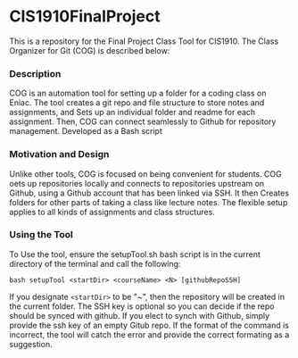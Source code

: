 # CIS1910FinalProject
This is a repository for the Final Project Class Tool for CIS1910. The Class Organizer for Git (COG) is described below:

### Description
COG is an automation tool for setting up a folder for a coding class on Eniac. The tool creates a git repo and file structure to store notes and assignments, and
Sets up an individual folder and readme for each assignment. Then, COG can connect seamlessly to Github for repository management. Developed as a Bash script

### Motivation and Design
Unlike other tools, COG is focused on being convenient for students. COG oets up repositories locally and connects to repositories upstream on Github, using a Github account that has been linked via SSH. It then Creates folders for other parts of taking a class like lecture notes. The flexible setup applies to all kinds of assignments and class structures.

### Using the Tool

To Use the tool, ensure the setupTool.sh bash script is in the current directory of the terminal and call the following:

```
bash setupTool <startDir> <courseName> <N> [githubRepoSSH]
```

If you designate ```<startDir>``` to be "~", then the repository will be created in the current folder. The SSH key is optional so you can decide if the repo should be synced with github. If you elect to synch with Github, simply provide the ssh key of an empty Gitub repo. If the format of the command is incorrect, the tool will catch the error and provide the correct formating as a suggestion.
